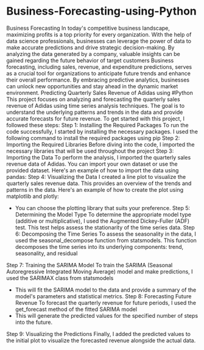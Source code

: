 # Business-Forecasting-using-Python
Business Forecasting
In today's competitive business landscape, maximizing profits is a top priority for every organization. With the help of data science professionals, businesses can leverage the power of data to make accurate predictions and drive strategic decision-making. By analyzing the data generated by a company, valuable insights can be gained regarding the future behavior of target customers
Business forecasting, including sales, revenue, and expenditure predictions, serves as a crucial tool for organizations to anticipate future trends and enhance their overall performance. 
By embracing predictive analytics, businesses can unlock new opportunities and stay ahead in the dynamic market environment.
Predicting Quarterly Sales Revenue of Adidas using #Python
This project focuses on analyzing and forecasting the quarterly sales revenue of Adidas using time series analysis techniques. The goal is to understand the underlying patterns and trends in the data and provide accurate forecasts for future revenue.
To get started with this project, I followed these steps:
Step 1: Installing the Required Packages
To run the code successfully, I started by installing the necessary packages. I used the following command to install the required packages using pip
Step 2: Importing the Required Libraries
Before diving into the code, I imported the necessary libraries that will be used throughout the project
Step 3: Importing the Data
To perform the analysis, I imported the quarterly sales revenue data of Adidas. You can import your own dataset or use the provided dataset. Here's an example of how to import the data using pandas:
Step 4: Visualizing the Data
I created a line plot to visualize the quarterly sales revenue data. This provides an overview of the trends and patterns in the data. Here's an example of how to create the plot using matplotlib and plotly:
- You can choose the plotting library that suits your preference.
Step 5: Determining the Model Type
To determine the appropriate model type (additive or multiplicative), I used the Augmented Dickey-Fuller (ADF) test. This test helps assess the stationarity of the time series data. 
Step 6: Decomposing the Time Series
To assess the seasonality in the data, I used the seasonal_decompose function from statsmodels. This function decomposes the time series into its underlying components: trend, seasonality, and residual

Step 7: Training the SARIMA Model
To train the SARIMA (Seasonal Autoregressive Integrated Moving Average) model and make predictions, I used the SARIMAX class from statsmodels
- This will fit the SARIMA model to the data and provide a summary of the model's parameters and statistical metrics.
Step 8: Forecasting Future Revenue
To forecast the quarterly revenue for future periods, I used the get_forecast method of the fitted SARIMA model
- This will generate the predicted values for the specified number of steps into the future.

Step 9: Visualizing the Predictions
Finally, I added the predicted values to the initial plot to visualize the forecasted revenue alongside the actual data. 

